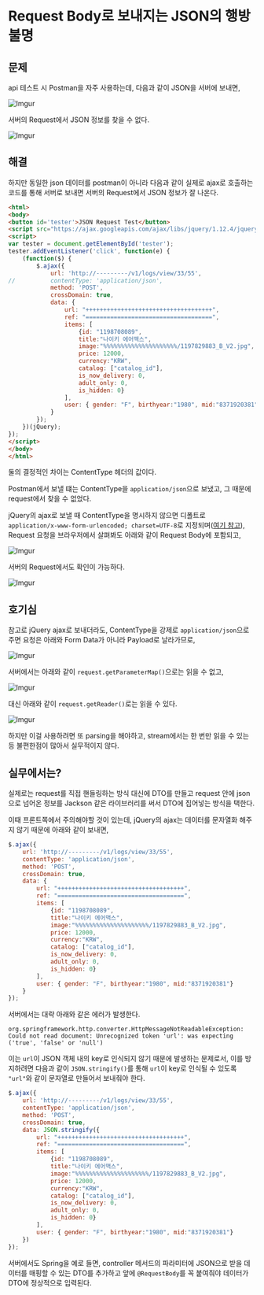 # Request Body로 보내지는 JSON의 행방 불명

## 문제

api 테스트 시 Postman을 자주 사용하는데, 다음과 같이 JSON을 서버에 보내면,

![Imgur](http://i.imgur.com/XVxcdns.png)

서버의 Request에서 JSON 정보를 찾을 수 없다.

![Imgur](http://i.imgur.com/zdLoEy0.png)

## 해결

하지만 동일한 json 데이터를 postman이 아니라 다음과 같이 실제로 ajax로 호출하는 코드를 통해 서버로 보내면 서버의 Request에서 JSON 정보가 잘 나온다.

```html
<html>
<body>
<button id='tester'>JSON Request Test</button>
<script src="https://ajax.googleapis.com/ajax/libs/jquery/1.12.4/jquery.min.js"></script>
<script>
var tester = document.getElementById('tester');
tester.addEventListener('click', function(e) {
	(function($) {
	    $.ajax({
	        url: 'http://---------/v1/logs/view/33/55',
//	        contentType: 'application/json',
	        method: 'POST',
	        crossDomain: true,
	        data: {
	            url: "++++++++++++++++++++++++++++++++++++",
	            ref: "====================================",
	            items: [
	                {id: "1198708089",
	                title:"나이키 에어맥스",
	                image:"%%%%%%%%%%%%%%%%%%%%%/1197829883_B_V2.jpg",
	                price: 12000,
	                currency:"KRW",
	                catalog: ["catalog_id"],
	                is_now_delivery: 0,
	                adult_only: 0,
	                is_hidden: 0}
	            ],
	            user: { gender: "F", birthyear:"1980", mid:"8371920381"}
	        }
	    });
	})(jQuery);
});
</script>
</body>
</html>
```

둘의 결정적인 차이는 ContentType 헤더의 값이다.

Postman에서 보낼 떄는 ContentType을 `application/json`으로 보냈고, 그 때문에 request에서 찾을 수 없었다.

jQuery의 ajax로 보낼 때 ContentType을 명시하지 않으면 디폴트로 `application/x-www-form-urlencoded; charset=UTF-8`로 지정되며([여기 참고](http://api.jquery.com/jQuery.ajax/)), Request 요청을 브라우저에서 살펴봐도 아래와 같이 Request Body에 포함되고,

![Imgur](http://i.imgur.com/3ZAtT6n.png)

서버의 Request에서도 확인이 가능하다.

![Imgur](http://i.imgur.com/tH0DcQG.png)

## 호기심

참고로 jQuery ajax로 보내더라도, ContentType을 강제로 `application/json`으로 주면 요청은 아래와 Form Data가 아니라 Payload로 날라가므로,

![Imgur](http://i.imgur.com/MTE7wEJ.png)

서버에서는 아래와 같이 `request.getParameterMap()`으로는 읽을 수 없고,

![Imgur](http://i.imgur.com/sbVbEB9.png)

대신 아래와 같이 `request.getReader()`로는 읽을 수 있다. 

![Imgur](http://i.imgur.com/jYT2dAG.png)

하지만 이걸 사용하려면 또 parsing을 해야하고, stream에서는 한 번만 읽을 수 있는 등 불편한점이 많아서 실무적이지 않다.

## 실무에서는?

실제로는 request를 직접 핸들링하는 방식 대신에 DTO를 만들고 request 안에 json으로 넘어온 정보를 Jackson 같은 라이브러리를 써서 DTO에 집어넣는 방식을 택한다.

이때 프론트쪽에서 주의해야할 것이 있는데, jQuery의 ajax는 데이터를 문자열화 해주지 않기 때문에 아래와 같이 보내면,

```javascript
$.ajax({
    url: 'http://---------/v1/logs/view/33/55',
    contentType: 'application/json',
    method: 'POST',
    crossDomain: true,
    data: {
        url: "++++++++++++++++++++++++++++++++++++",
        ref: "====================================",
        items: [
            {id: "1198708089",
            title:"나이키 에어맥스",
            image:"%%%%%%%%%%%%%%%%%%%%%/1197829883_B_V2.jpg",
            price: 12000,
            currency:"KRW",
            catalog: ["catalog_id"],
            is_now_delivery: 0,
            adult_only: 0,
            is_hidden: 0}
        ],
        user: { gender: "F", birthyear:"1980", mid:"8371920381"}
    }
});
```

서버에서는 대략 아래와 같은 에러가 발생한다.

```
org.springframework.http.converter.HttpMessageNotReadableException: Could not read document: Unrecognized token 'url': was expecting ('true', 'false' or 'null')
```

이는 `url`이 JSON 객체 내의 key로 인식되지 않기 때문에 발생하는 문제로서, 이를 방지하려면 다음과 같이 `JSON.stringify()`를 통해 `url`이 key로 인식될 수 있도록 `"url"`와 같이 문자열로 만들어서 보내줘야 한다.

```javascript
$.ajax({
    url: 'http://---------/v1/logs/view/33/55',
    contentType: 'application/json',
    method: 'POST',
    crossDomain: true,
    data: JSON.stringify({
        url: "++++++++++++++++++++++++++++++++++++",
        ref: "====================================",
        items: [
            {id: "1198708089",
            title:"나이키 에어맥스",
            image:"%%%%%%%%%%%%%%%%%%%%%/1197829883_B_V2.jpg",
            price: 12000,
            currency:"KRW",
            catalog: ["catalog_id"],
            is_now_delivery: 0,
            adult_only: 0,
            is_hidden: 0}
        ],
        user: { gender: "F", birthyear:"1980", mid:"8371920381"}
    })
});
```
서버에서도 Spring을 예로 들면, controller 메서드의 파라미터에 JSON으로 받을 데이터를 매핑할 수 있는 DTO를 추가하고 앞에 `@RequestBody`를 꼭 붙여줘야 데이터가 DTO에 정상적으로 입력된다.

